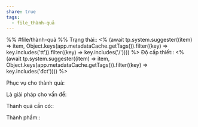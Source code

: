 ```yaml
---
share: true
tags:
  - file_thành-quả
---
```


%%
#file/thành-quả
%%
Trạng thái:: <% (await tp.system.suggester((item) => item, Object.keys(app.metadataCache.getTags()).filter((key) => key.includes('tt')).filter((key) => key.includes('/')))) %>
Độ cấp thiết:: <% (await tp.system.suggester((item) => item, Object.keys(app.metadataCache.getTags()).filter((key) => key.includes('đct')))) %>

Phục vụ cho thành quả:


Là giải pháp cho vấn đề:


Thành quả cần có:: 

Thành phẩm::
